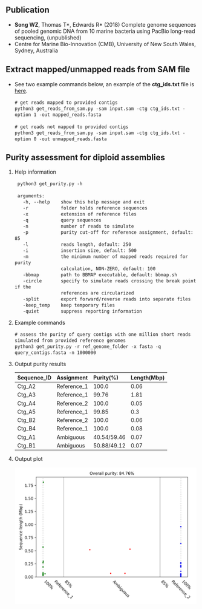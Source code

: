 
Publication
---

+ **Song WZ**, Thomas T*, Edwards R* (2018) Complete genome sequences of pooled genomic DNA from 10 marine bacteria using PacBio long-read sequencing, (unpublished)
+ Centre for Marine Bio-Innovation (CMB), University of New South Wales, Sydney, Australia


Extract mapped/unmapped reads from SAM file
---

+ See two example commands below, an example of the **ctg_ids.txt** file is [here](https://github.com/songweizhi/metaPacBio/blob/master/files/ctg_ids_demo.txt).

      # get reads mapped to provided contigs
      python3 get_reads_from_sam.py -sam input.sam -ctg ctg_ids.txt -option 1 -out mapped_reads.fasta

      # get reads not mapped to provided contigs
      python3 get_reads_from_sam.py -sam input.sam -ctg ctg_ids.txt -option 0 -out unmapped_reads.fasta



Purity assessment for diploid assemblies
---

1. Help information

        python3 get_purity.py -h

        arguments:
          -h, --help    show this help message and exit
          -r            folder holds reference sequences
          -x            extension of reference files
          -q            query sequences
          -n            number of reads to simulate
          -p            purity cut-off for reference assignment, default: 85
          -l            reads length, default: 250
          -i            insertion size, default: 500
          -m            the minimum number of mapped reads required for purity
                        calculation, NON-ZERO, default: 100
          -bbmap        path to BBMAP executable, default: bbmap.sh
          -circle       specify to simulate reads crossing the break point if the
                        references are circularized
          -split        export forward/reverse reads into separate files
          -keep_temp    keep temporary files
          -quiet        suppress reporting information


1. Example commands

       # assess the purity of query contigs with one million short reads simulated from provided reference genomes
       python3 get_purity.py -r ref_genome_folder -x fasta -q query_contigs.fasta -n 1000000

1. Output purity results

    |Sequence_ID|Assignment|Purity(%)|Length(Mbp)|
    |---|---|---|---|
    |Ctg_A2|Reference_1|100.0|0.06|
    |Ctg_A3|Reference_1|99.76|1.81|
    |Ctg_A4|Reference_2|100.0|0.05|
    |Ctg_A5|Reference_1|99.85|0.3|
    |Ctg_B2|Reference_2|100.0|0.06|
    |Ctg_B4|Reference_1|100.0|0.08|
    |Ctg_A1|Ambiguous|40.54/59.46|0.07|
    |Ctg_B1|Ambiguous|50.88/49.12|0.07|

1. Output plot

    ![purity_plot](images/DSM17395.haplotigs.purity.png)


